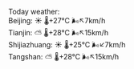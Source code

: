Today weather:  
Beijing: ☀️ 🌡️+27°C 🌬️↖7km/h  
Tianjin: ⛅️  🌡️+28°C 🌬️↖15km/h  
Shijiazhuang: ☀️ 🌡️+25°C 🌬️↙7km/h  
Tangshan: ⛅️  🌡️+28°C 🌬️↖15km/h  
